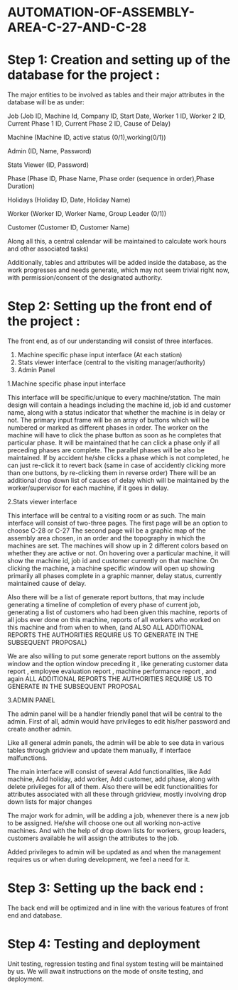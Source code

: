# AUTOMATION-OF-ASSEMBLY-AREA-C-27-AND-C-28

# Step 1: Creation and setting up of the database for the project :

The major entities to be involved as tables and their major attributes in the database will be as under: 

Job (Job ID, Machine Id, Company ID, Start Date, Worker 1 ID, Worker 2 ID, Current Phase 1 ID, Current Phase 2 ID, Cause of Delay)

Machine (Machine ID, active status (0/1),working(0/1))

Admin (ID, Name, Password)

Stats Viewer (ID, Password)

Phase (Phase ID, Phase Name, Phase order (sequence in order),Phase Duration)

Holidays (Holiday ID, Date, Holiday Name)

Worker (Worker ID, Worker Name, Group Leader (0/1))

Customer (Customer ID, Customer Name)

Along all this, a central calendar will be maintained to calculate work hours and other associated tasks)

Additionally, tables and attributes will be added inside the database, as the work progresses and needs generate, which may not seem trivial right now, with permission/consent of the designated authority.



# Step 2: Setting up the front end of the project :

The front end, as of our understanding will consist of three interfaces.

1.	Machine specific phase input interface (At each station)
2.	Stats viewer interface (central to the visiting manager/authority)
3.	Admin Panel

 1.Machine specific phase input interface
    
This interface will be specific/unique to every machine/station.
The main design will contain a headings including the machine id, job id and customer name, along with a status indicator that whether the machine is in delay or not. 
The primary input frame will be an array of buttons which will be numbered or marked as different phases in order. The worker on the machine will have to click the phase button as soon as he completes that particular phase. It will be maintained that he can click a phase only if all preceding phases are complete. The parallel phases will be also be maintained. If by accident he/she clicks a phase which is not completed, he can just re-click it to revert back (same in case of accidently clicking more than one buttons, by re-clicking them in reverse order) 
There will be an additional drop down list of causes of delay which will be maintained by the worker/supervisor for each machine, if it goes in delay. 


 2.Stats viewer interface
    
This interface will be central to a visiting room or as such.
The main interface will consist of two-three pages.
The first page will be an option to choose C-28 or C-27
The second page will be a graphic map of the assembly area chosen, in an order and the topography in which the machines are set.
The machines will show up in 2 different colors based on whether they are active or not.
On hovering over a particular machine, it will show the machine id, job id and customer currently on that machine.
On clicking the machine, a machine specific window will open up showing primarily all phases complete in a graphic manner, delay status, currently maintained cause of delay.

Also there will be a list of generate report buttons, that may include generating a timeline of completion of every phase of current job, generating a list of customers who had been given this machine, reports of all jobs ever done on this machine, reports of all workers who worked on this machine and from when to when, (and ALSO ALL ADDITIONAL REPORTS THE AUTHORITIES REQUIRE US TO GENERATE IN THE SUBSEQUENT PROPOSAL)

We are also willing to put some generate report buttons on the assembly window and the option window preceding it , like generating customer data report , employee evaluation report , machine performance report , and again ALL ADDITIONAL REPORTS THE AUTHORITIES REQUIRE US TO GENERATE IN THE SUBSEQUENT PROPOSAL


 3.ADMIN PANEL
    
  The admin panel will be a handler friendly panel that will be central to the admin.
First of all, admin would have privileges to edit his/her password and create another admin.

Like all general admin panels, the admin will be able to see data in various tables through gridview and update them manually, if interface malfunctions.

The main interface will consist of several Add functionalities, like Add machine, Add holiday, add worker, Add customer, add phase, along with delete privileges for all of them. Also there will be edit functionalities for attributes associated with all these through gridview, mostly involving drop down lists for major changes

The major work for admin, will be adding a job, whenever there is a new job to be assigned. He/she will choose one out all working non-active machines. And with the help of drop down lists for workers, group leaders, customers available he will assign the attributes to the job.

Added privileges to admin will be updated as and when the management requires us or when during development, we feel a need for it.



# Step 3: Setting up the back end :

The back end will be optimized and in line with the various features of front end and database.

# Step 4: Testing and deployment

Unit testing, regression testing and final system testing will be maintained by us. We will await instructions on the mode of onsite testing, and deployment.



